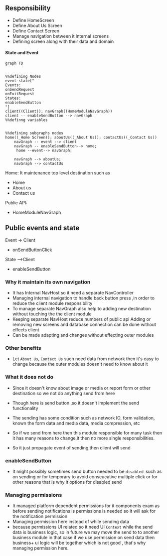 
## Responsibility

- Define HomeScreen
- Define About Us Screen
- Define Contact Screen
- Manage navigation between it internal screens
- Defining screen along with their data and domain


#### State and Event

```mermaid
graph TD


%%defining Nodes
event-state["
Events:
onSendRequest
onExitRequest
States:
enableSendButton
"]
client((Client)); navGraph((HomeModuleNavGraph))
client -- enableSendButton --> navGraph
%%definng variables


%%defining subgraphs nodes
home((_Home Screen)); aboutUs((_About Us)); contactUs((_Contact Us))
    navGraph -- event --> client
    navGraph -- enableSendButton--> home; 
     home --event--> navGraph;
 
    navGraph --> aboutUs; 
    navGraph --> contactUs
```
Home:
It maintenance top level destination such as
- Home
- About us
- Contact us

Public API:
 - HomeModuleNavGraph

## Public events and state
 Event -> Client

 - onSendButtonClick
 
State -->Client
- enableSendButton

### Why it maintain its own navigation
- It has Internal NavHost so it need a separate NavController
- Managing  internal navigation to handle  back button press ,in order to  reduce the client module responsibility
- To manage separate NavGraph also help to adding new destination
without touching the the client module
- Keeping separate NavHost reduce numbers of public api
Adding or removing new screens and database connection can be done without effects client
- Can be made adapting and changes without effecting outer modules

### Other benefits
- Let `About Us`, `Contact Us` such need data from network then it's easy to change because the outer modules doesn't need to know about it


### What it does not do

- Since it doesn't know about image or media or report form or other destination so we not do anything send from here
- Though here is send button ,so it doesn't implement the send functionality

- The sending has some condition such as network IO, form validation, known the form data and media data, media compression, etc
- So if we send from here then this module responsible for many task then it has many reasons to change,it then no more single responsibilities.

- So it just propagate event of sending,then client will send

### enableSendButton
 - It might possibly sometimes send button needed to be `disabled `such as on sending or for temporary to avoid conseucative   multiple click or for other reasons that is why it options for disabled send

### Managing permissions 
- It managed platform dependent permissions for it components exam as before sending notifications is permissions is needed so it will ask for the notification permission
- Managing permission here instead of while sending data 
- because permissions UI related so it need UI `Context` while the send data is business logic, so in future we may move the send to to another business module in that case if we use permission on send data then business+ ui logic will be together which is not good , that's why managing permission here.
